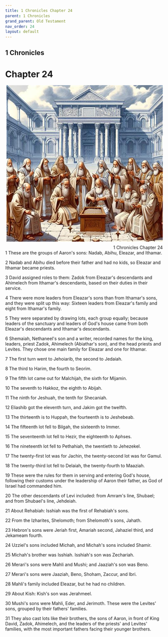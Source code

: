 ```yaml
---
title: 1 Chronicles Chapter 24
parent: 1 Chronicles
grand_parent: Old Testament
nav_order: 24
layout: default
---
```


## 1 Chronicles

# Chapter 24

<div style="clear: both; text-align: right;">
    <img src="/assets/Image/1 Chronicles/500/24.jpg" alt="1 Chronicles Chapter 24" class="chapter-image" style="max-width: 100%; height: auto; float: right; margin: 0 0 10px 10px; padding-left: 10%;">
    <figcaption style="font-size: 14px;">1 Chronicles Chapter 24</figcaption>
</div>
1 These are the groups of Aaron's sons: Nadab, Abihu, Eleazar, and Ithamar.

2 Nadab and Abihu died before their father and had no kids, so Eleazar and Ithamar became priests.

3 David assigned roles to them: Zadok from Eleazar's descendants and Ahimelech from Ithamar's descendants, based on their duties in their service.

4 There were more leaders from Eleazar's sons than from Ithamar's sons, and they were split up this way: Sixteen leaders from Eleazar's family and eight from Ithamar's family.

5 They were separated by drawing lots, each group equally; because leaders of the sanctuary and leaders of God's house came from both Eleazar's descendants and Ithamar's descendants.

6 Shemaiah, Nethaneel's son and a writer, recorded names for the king, leaders, priest Zadok, Ahimelech (Abiathar's son), and the head priests and Levites. They chose one main family for Eleazar and one for Ithamar.

7 The first turn went to Jehoiarib, the second to Jedaiah.

8 The third to Harim, the fourth to Seorim.

9 The fifth lot came out for Malchijah, the sixth for Mijamin.

10 The seventh to Hakkoz, the eighth to Abijah.

11 The ninth for Jeshuah, the tenth for Shecaniah.

12 Eliashib got the eleventh turn, and Jakim got the twelfth.

13 The thirteenth is to Huppah, the fourteenth is to Jeshebeab.

14 The fifteenth lot fell to Bilgah, the sixteenth to Immer.

15 The seventeenth lot fell to Hezir, the eighteenth to Aphses.

16 The nineteenth lot fell to Pethahiah, the twentieth to Jehezekel.

17 The twenty-first lot was for Jachin, the twenty-second lot was for Gamul.

18 The twenty-third lot fell to Delaiah, the twenty-fourth to Maaziah.

19 These were the rules for them in serving and entering God's house, following their customs under the leadership of Aaron their father, as God of Israel had commanded him.

20 The other descendants of Levi included: from Amram's line, Shubael; and from Shubael's line, Jehdeiah.

21 About Rehabiah: Isshiah was the first of Rehabiah's sons.

22 From the Izharites, Shelomoth; from Shelomoth's sons, Jahath.

23 Hebron's sons were Jeriah first, Amariah second, Jahaziel third, and Jekameam fourth.

24 Uzziel's sons included Michah, and Michah's sons included Shamir.

25 Michah's brother was Isshiah. Isshiah's son was Zechariah.

26 Merari's sons were Mahli and Mushi; and Jaaziah's son was Beno.

27 Merari's sons were Jaaziah, Beno, Shoham, Zaccur, and Ibri.

28 Mahli's family included Eleazar, but he had no children.

29 About Kish: Kish's son was Jerahmeel.

30 Mushi's sons were Mahli, Eder, and Jerimoth. These were the Levites' sons, grouped by their fathers' families.

31 They also cast lots like their brothers, the sons of Aaron, in front of King David, Zadok, Ahimelech, and the leaders of the priests' and Levites' families, with the most important fathers facing their younger brothers.


